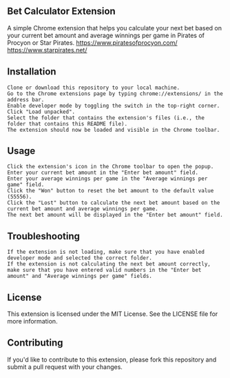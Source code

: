## Bet Calculator Extension

A simple Chrome extension that helps you calculate your next bet based on your current bet amount and average winnings per game in Pirates of Procyon or Star Pirates.
https://www.piratesofprocyon.com/
https://www.starpirates.net/

## Installation

    Clone or download this repository to your local machine.
    Go to the Chrome extensions page by typing chrome://extensions/ in the address bar.
    Enable developer mode by toggling the switch in the top-right corner.
    Click "Load unpacked".
    Select the folder that contains the extension's files (i.e., the folder that contains this README file).
    The extension should now be loaded and visible in the Chrome toolbar.

## Usage

    Click the extension's icon in the Chrome toolbar to open the popup.
    Enter your current bet amount in the "Enter bet amount" field.
    Enter your average winnings per game in the "Average winnings per game" field.
    Click the "Won" button to reset the bet amount to the default value (55556).
    Click the "Lost" button to calculate the next bet amount based on the current bet amount and average winnings per game.
    The next bet amount will be displayed in the "Enter bet amount" field.

## Troubleshooting

    If the extension is not loading, make sure that you have enabled developer mode and selected the correct folder.
    If the extension is not calculating the next bet amount correctly, make sure that you have entered valid numbers in the "Enter bet amount" and "Average winnings per game" fields.

## License

This extension is licensed under the MIT License. See the LICENSE file for more information.

## Contributing

If you'd like to contribute to this extension, please fork this repository and submit a pull request with your changes.
